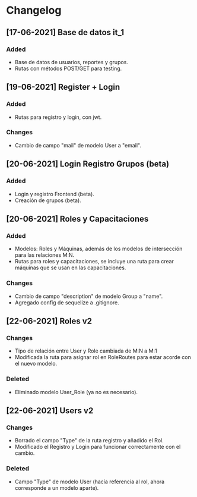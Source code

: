 # Changelog

## [17-06-2021] Base de datos it_1 
### Added
- Base de datos de usuarios, reportes y grupos.
- Rutas con métodos POST/GET para testing.

## [19-06-2021] Register + Login
### Added
- Rutas para registro y login, con jwt.
### Changes
- Cambio de campo "mail" de modelo User a "email".

## [20-06-2021] Login Registro Grupos (beta)
### Added
- Login y registro Frontend (beta).
- Creación de grupos (beta).

## [20-06-2021] Roles y Capacitaciones
### Added
- Modelos: Roles y Máquinas, además de los modelos de intersección para las relaciones M:N.
- Rutas para roles y capacitaciones, se incluye una ruta para crear máquinas que se usan en las capacitaciones.
### Changes
- Cambio de campo "description" de modelo Group a "name".
- Agregado config de sequelize a .gitignore.

## [22-06-2021] Roles v2
### Changes
- Tipo de relación entre User y Role cambiada de M:N a M:1
- Modificada la ruta para asignar rol en RoleRoutes para estar acorde con el nuevo modelo.
### Deleted
- Eliminado modelo User_Role (ya no es necesario).

## [22-06-2021] Users v2
### Changes
- Borrado el campo "Type" de la ruta registro y añadido el Rol.
- Modificado el Registro y Login para funcionar correctamente con el cambio.
### Deleted
- Campo "Type" de modelo User (hacía referencia al rol, ahora corresponde a un modelo aparte).